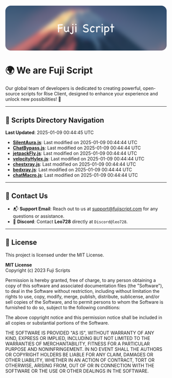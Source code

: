 ![Banner](.github/b.webp)

# 🌍 **We are Fuji Script**

Our global team of developers is dedicated to creating powerful, open-source scripts for Rise Client, designed to enhance your experience and unlock new possibilities! 🌟

---
<!-- SCRIPTS_NAVIGATION_START -->
## 📂 **Scripts Directory Navigation**

**Last Updated**: 2025-01-09 00:44:45 UTC

- **[SilentAura.js](scripts/SilentAura.js)**: Last modified on 2025-01-09 00:44:44 UTC
- **[ChatBypass.js](scripts/ChatBypass.js)**: Last modified on 2025-01-09 00:44:44 UTC
- **[jetpackFly.js](scripts/jetpackFly.js)**: Last modified on 2025-01-09 00:44:44 UTC
- **[velocityHylex.js](scripts/velocityHylex.js)**: Last modified on 2025-01-09 00:44:44 UTC
- **[chestxray.js](scripts/chestxray.js)**: Last modified on 2025-01-09 00:44:44 UTC
- **[bedxray.js](scripts/bedxray.js)**: Last modified on 2025-01-09 00:44:44 UTC
- **[chatMacro.js](scripts/chatMacro.js)**: Last modified on 2025-01-09 00:44:44 UTC

<!-- SCRIPTS_NAVIGATION_END -->

---

## 💬 **Contact Us**  
- 📬 **Support Email**: Reach out to us at [support@fujiscript.com](mailto:support@fujiscript.com) for any questions or assistance.  
- 💬 **Discord**: Contact **Leo728** directly at `Discord@leo728`.

---

## 📜 **License**

This project is licensed under the MIT License.  

**MIT License**  
Copyright (c) 2023 Fuji Scripts  

Permission is hereby granted, free of charge, to any person obtaining a copy of this software and associated documentation files (the "Software"), to deal in the Software without restriction, including without limitation the rights to use, copy, modify, merge, publish, distribute, sublicense, and/or sell copies of the Software, and to permit persons to whom the Software is furnished to do so, subject to the following conditions:  

The above copyright notice and this permission notice shall be included in all copies or substantial portions of the Software.  

THE SOFTWARE IS PROVIDED "AS IS", WITHOUT WARRANTY OF ANY KIND, EXPRESS OR IMPLIED, INCLUDING BUT NOT LIMITED TO THE WARRANTIES OF MERCHANTABILITY, FITNESS FOR A PARTICULAR PURPOSE AND NONINFRINGEMENT. IN NO EVENT SHALL THE AUTHORS OR COPYRIGHT HOLDERS BE LIABLE FOR ANY CLAIM, DAMAGES OR OTHER LIABILITY, WHETHER IN AN ACTION OF CONTRACT, TORT OR OTHERWISE, ARISING FROM, OUT OF OR IN CONNECTION WITH THE SOFTWARE OR THE USE OR OTHER DEALINGS IN THE SOFTWARE.  
